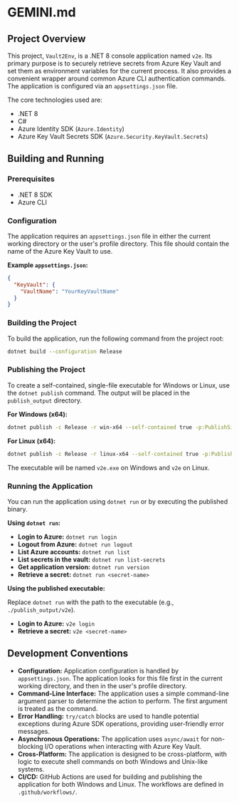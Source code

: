 # GEMINI.md

## Project Overview

This project, `Vault2Env`, is a .NET 8 console application named `v2e`. Its primary purpose is to securely retrieve secrets from Azure Key Vault and set them as environment variables for the current process. It also provides a convenient wrapper around common Azure CLI authentication commands. The application is configured via an `appsettings.json` file.

The core technologies used are:
- .NET 8
- C#
- Azure Identity SDK (`Azure.Identity`)
- Azure Key Vault Secrets SDK (`Azure.Security.KeyVault.Secrets`)

## Building and Running

### Prerequisites

- .NET 8 SDK
- Azure CLI

### Configuration

The application requires an `appsettings.json` file in either the current working directory or the user's profile directory. This file should contain the name of the Azure Key Vault to use.

**Example `appsettings.json`:**
```json
{
  "KeyVault": {
    "VaultName": "YourKeyVaultName"
  }
}
```

### Building the Project

To build the application, run the following command from the project root:

```sh
dotnet build --configuration Release
```

### Publishing the Project

To create a self-contained, single-file executable for Windows or Linux, use the `dotnet publish` command. The output will be placed in the `publish_output` directory.

**For Windows (x64):**
```sh
dotnet publish -c Release -r win-x64 --self-contained true -p:PublishSingleFile=true -o publish_output
```

**For Linux (x64):**
```sh
dotnet publish -c Release -r linux-x64 --self-contained true -p:PublishSingleFile=true -o publish_output
```

The executable will be named `v2e.exe` on Windows and `v2e` on Linux.

### Running the Application

You can run the application using `dotnet run` or by executing the published binary.

**Using `dotnet run`:**

- **Login to Azure:** `dotnet run login`
- **Logout from Azure:** `dotnet run logout`
- **List Azure accounts:** `dotnet run list`
- **List secrets in the vault:** `dotnet run list-secrets`
- **Get application version:** `dotnet run version`
- **Retrieve a secret:** `dotnet run <secret-name>`

**Using the published executable:**

Replace `dotnet run` with the path to the executable (e.g., `./publish_output/v2e`).

- **Login to Azure:** `v2e login`
- **Retrieve a secret:** `v2e <secret-name>`

## Development Conventions

- **Configuration:** Application configuration is handled by `appsettings.json`. The application looks for this file first in the current working directory, and then in the user's profile directory.
- **Command-Line Interface:** The application uses a simple command-line argument parser to determine the action to perform. The first argument is treated as the command.
- **Error Handling:** `try/catch` blocks are used to handle potential exceptions during Azure SDK operations, providing user-friendly error messages.
- **Asynchronous Operations:** The application uses `async/await` for non-blocking I/O operations when interacting with Azure Key Vault.
- **Cross-Platform:** The application is designed to be cross-platform, with logic to execute shell commands on both Windows and Unix-like systems.
- **CI/CD:** GitHub Actions are used for building and publishing the application for both Windows and Linux. The workflows are defined in `.github/workflows/`.
